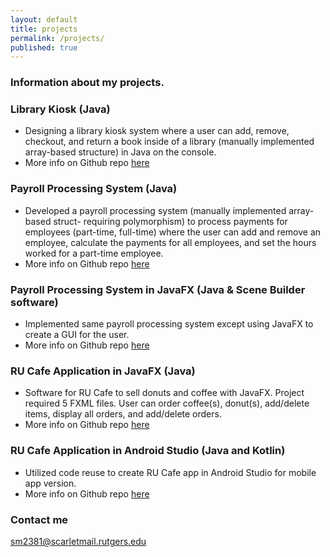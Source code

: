 ```yaml
---
layout: default
title: projects
permalink: /projects/
published: true
---
```


### Information about my projects.

### Library Kiosk (Java)

* Designing a library kiosk system where a user can add, remove, checkout, and return a book inside of a library (manually implemented array-based structure) in Java on the console.
* More info on Github repo [here](https://github.com/amorfati-s/Project1-213- "Library Kiosk Project")

### Payroll Processing System (Java)

* Developed a payroll processing system (manually implemented array-based struct- requiring polymorphism) to process payments for employees (part-time, full-time) where the user can add and remove an employee, calculate the payments for all employees, and set the hours worked for a part-time employee.
* More info on Github repo [here](https://github.com/amorfati-s/Project2-213 "Payroll Processing Github Repo")

### Payroll Processing System in JavaFX (Java & Scene Builder software)

* Implemented same payroll processing system except using JavaFX to create a GUI for the user.
* More info on Github repo [here](https://github.com/amorfati-s/Project-3-213 "Payroll Processing Github Repo JavaFX")

### RU Cafe Application in JavaFX (Java)

* Software for RU Cafe to sell donuts and coffee with JavaFX. Project required 5 FXML files. User can order coffee(s), donut(s), add/delete items, display all orders, and add/delete orders.
* More info on Github repo [here](https://github.com/amorfati-s/Project-4-213 "RUCafe JavaFX Github repo")

### RU Cafe Application in Android Studio (Java and Kotlin) 

* Utilized code reuse to create RU Cafe app in Android Studio for mobile app version. 
* More info on Github repo [here](https://github.com/amorfati-s/Project-5-213 "RUCafe Android Github Repo")

### Contact me

[sm2381@scarletmail.rutgers.edu](mailto:sm2381@scarletmail.rutgers.edu)
